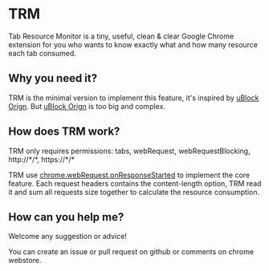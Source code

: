 # TRM
Tab Resource Monitor is a tiny, useful, clean &amp; clear Google Chrome extension for you who wants to know exactly what and how many resource each tab consumed.

## Why you need it?
TRM is the minimal version to implement this feature, it's inspired by [uBlock Orign](https://github.com/gorhill/uBlock). But [uBlock Orign](https://github.com/gorhill/uBlock) is too big and complex.

## How does TRM work?
TRM only requires permissions: tabs, webRequest, webRequestBlocking, http:\/\/\*\/\*, https:\/\/\*\/\*

TRM use [chrome.webRequest.onResponseStarted](https://developer.chrome.com/extensions/webRequest) to implement the core feature. Each request headers contains the content-length option, TRM read it and sum all requests size together to calculate the resource consumption.

## How can you help me?
Welcome any suggestion or advice!

You can create an issue or pull request on github or comments on chrome webstore.
